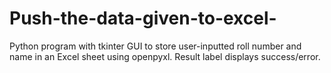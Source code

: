 # Push-the-data-given-to-excel-
Python program with tkinter GUI to store user-inputted roll number and name in an Excel sheet using openpyxl. Result label displays success/error.
